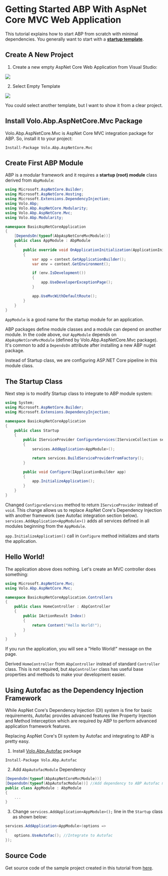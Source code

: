 ﻿# Getting Started ABP With AspNet Core MVC Web Application

This tutorial explains how to start ABP from scratch with minimal dependencies. You generally want to start with a **[startup template](https://abp.io/Templates)**.

## Create A New Project

1. Create a new empty AspNet Core Web Application from Visual Studio:

![](images/create-new-aspnet-core-application.png)

2. Select Empty Template

![](images/select-empty-web-application.png)

You could select another template, but I want to show it from a clear project.

## Install Volo.Abp.AspNetCore.Mvc Package

Volo.Abp.AspNetCore.Mvc is AspNet Core MVC integration package for ABP. So, install it to your project:

````
Install-Package Volo.Abp.AspNetCore.Mvc
````

## Create First ABP Module

ABP is a modular framework and it requires a **startup (root) module** class derived from ``AbpModule``:

````C#
using Microsoft.AspNetCore.Builder;
using Microsoft.AspNetCore.Hosting;
using Microsoft.Extensions.DependencyInjection;
using Volo.Abp;
using Volo.Abp.AspNetCore.Modularity;
using Volo.Abp.AspNetCore.Mvc;
using Volo.Abp.Modularity;

namespace BasicAspNetCoreApplication
{
    [DependsOn(typeof(AbpAspNetCoreMvcModule))]
    public class AppModule : AbpModule
    {
        public override void OnApplicationInitialization(ApplicationInitializationContext context)
        {
            var app = context.GetApplicationBuilder();
            var env = context.GetEnvironment();

            if (env.IsDevelopment())
            {
                app.UseDeveloperExceptionPage();
            }

            app.UseMvcWithDefaultRoute();
        }
    }
}
````

``AppModule`` is a good name for the startup module for an application.

ABP packages define module classes and a module can depend on another module. In the code above, our ``AppModule`` depends on ``AbpAspNetCoreMvcModule`` (defined by Volo.Abp.AspNetCore.Mvc package). It's common to add a ``DependsOn`` attribute after installing a new ABP nuget package.

Instead of Startup class, we are configuring ASP.NET Core pipeline in this module class.

## The Startup Class

Next step is to modify Startup class to integrate to ABP module system:

````C#
using System;
using Microsoft.AspNetCore.Builder;
using Microsoft.Extensions.DependencyInjection;

namespace BasicAspNetCoreApplication
{
    public class Startup
    {
        public IServiceProvider ConfigureServices(IServiceCollection services)
        {
            services.AddApplication<AppModule>();

            return services.BuildServiceProviderFromFactory();
        }

        public void Configure(IApplicationBuilder app)
        {
            app.InitializeApplication();
        }
    }
}

````

Changed ``ConfigureServices`` method to return ``IServiceProvider`` instead of ``void``. This change allows us to replace AspNet Core's Dependency Injection with another framework (see Autofac integration section below). ``services.AddApplication<AppModule>()`` adds all services defined in all modules beginning from the ``AppModule``.

``app.InitializeApplication()`` call in ``Configure`` method initializes and starts the application.

## Hello World!

The application above does nothing. Let's create an MVC controller does something:

````C#
using Microsoft.AspNetCore.Mvc;
using Volo.Abp.AspNetCore.Mvc;

namespace BasicAspNetCoreApplication.Controllers
{
    public class HomeController : AbpController
    {
        public IActionResult Index()
        {
            return Content("Hello World!");
        }
    }
}

````

If you run the application, you will see a "Hello World!" message on the page.

Derived ``HomeController`` from ``AbpController`` instead of standard ``Controller`` class. This is not required, but ``AbpController`` class has useful base properties and methods to make your development easier.

## Using Autofac as the Dependency Injection Framework

While AspNet Core's Dependency Injection (DI) system is fine for basic requirements, Autofac provides advanced features like Property Injection and Method Interception which are required by ABP to perform advanced application framework features.

Replacing AspNet Core's DI system by Autofac and integrating to ABP is pretty easy.

1. Install [Volo.Abp.Autofac](https://www.nuget.org/packages/Volo.Abp.Autofac) package

````
Install-Package Volo.Abp.Autofac
````

2. Add ``AbpAutofacModule`` Dependency

````C#
[DependsOn(typeof(AbpAspNetCoreMvcModule))]
[DependsOn(typeof(AbpAutofacModule))] //Add dependency to ABP Autofac module
public class AppModule : AbpModule
{
    ...
}
````

3. Change ``services.AddApplication<AppModule>();`` line in the ``Startup`` class as shown below:

````C#
services.AddApplication<AppModule>(options =>
{
    options.UseAutofac(); //Integrate to Autofac
});
````

## Source Code

Get source code of the sample project created in this tutorial from [here](https://github.com/abpframework/abp/tree/master/samples/BasicAspNetCoreApplication).
